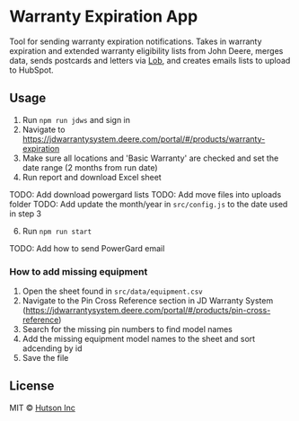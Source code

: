 # Warranty Expiration App

Tool for sending warranty expiration notifications. Takes in warranty expiration and extended warranty eligibility lists from John Deere, merges data, sends postcards and letters via [Lob](https://www.lob.com), and creates emails lists to upload to HubSpot.

## Usage

1. Run `npm run jdws` and sign in
2. Navigate to https://jdwarrantysystem.deere.com/portal/#/products/warranty-expiration
3. Make sure all locations and 'Basic Warranty' are checked and set the date range (2 months from run date)
4. Run report and download Excel sheet

TODO: Add download powergard lists
TODO: Add move files into uploads folder
TODO: Add update the month/year in `src/config.js` to the date used in step 3

6. Run `npm run start`

TODO: Add how to send PowerGard email

### How to add missing equipment

1. Open the sheet found in `src/data/equipment.csv`
2. Navigate to the Pin Cross Reference section in JD Warranty System (https://jdwarrantysystem.deere.com/portal/#/products/pin-cross-reference)
3. Search for the missing pin numbers to find model names
4. Add the missing equipment model names to the sheet and sort adcending by id
5. Save the file
## License

MIT © [Hutson Inc](https://www.hutsoninc.com)